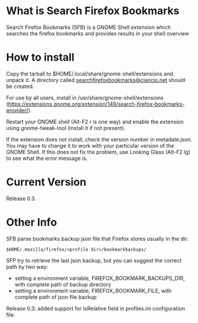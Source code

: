 What is Search Firefox Bookmarks
========================

Search Firefox Bookmarks (SFB) is a GNOME Shell extension which searches the firefox bookmarks and provides results in your shell overview


How to install
========================

Copy the tarball to $HOME/.local/share/gnome-shell/extensions
and unpack it. A directory called searchfirefoxbookmarks@ciancio.net
should be created. 

For use by all users, install in /usr/share/gnome-shell/extensions (https://extensions.gnome.org/extension/149/search-firefox-bookmarks-provider/).

Restart your GNOME shell (Alt-F2 r is one way) and enable the
extension using gnome-tweak-tool (install it if not present).

If the extension does not install, check the version number in
metadate.json. You may have to change it to work with your
particular version of the GNOME Shell. If this does not fix
the problem, use Looking Glass (Alt-F2 lg) to see what the
error message is.

Current Version
========================

Release 0.3.

Other Info
========================

SFB parse bookmarks backup json file that Firefox stores usually in the dir:

	$HOME/.mozilla/firefox/<profile dir>/bookmarkbackups/

SFP try to retrieve the last json backup, but you can suggest the correct path by two way:

* setting a environment variable, FIREFOX_BOOKMARK_BACKUPS_DIR, with complete path of backup directory
* setting a environment variable, FIREFOX_BOOKMARK_FILE, with complete path of json file backup


Release 0.3: added support for IsRelative field in profiles.ini configuration file.

